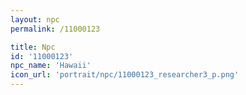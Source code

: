 ```yaml
---
layout: npc
permalink: /11000123

title: Npc
id: '11000123'
npc_name: 'Hawaii'
icon_url: 'portrait/npc/11000123_researcher3_p.png'
---
```

